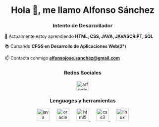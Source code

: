 <h1 align="center">Hola 👋, me llamo Alfonso Sánchez</h1>
<h3 align="center">Intento de Desarrollador</h3>

   🌱 Actualmente estoy aprendiendo **HTML, CSS, JAVA, JAVASCRIPT, SQL**

   📚 Cursando **CFGS en Desarrollo de Aplicaciones Web(2°)**

   📫 Contacta conmigo **alfonsojose.sanchez@gmail.com**

<h3 align="center">Redes Sociales</h3>
<p align="center">
<a href="https://twitter.com/arfonfo" target="blank"><img align="center" src="https://raw.githubusercontent.com/rahuldkjain/github-profile-readme-generator/master/src/images/icons/Social/twitter.svg" alt="arfonfo" height="30" width="40" /></a>
</p>

<h3 align="center">Lenguages y herramientas</h3>
<p align="center"> 
<a href="https://www.java.com/es/" target="_blank" rel="noreferrer" style="padding:10px"><img src="https://cdn.jsdelivr.net/gh/devicons/devicon/icons/java/java-original.svg" alt="java" width="40" height="40" /></a>
<a href="https://www.oracle.com/es/database/technologies/appdev/sql.html" target="_blank" rel="noreferrer" style="padding:10px"><img src="https://cdn.jsdelivr.net/gh/devicons/devicon/icons/mysql/mysql-original.svg" alt="oracle SQL" width="40" height="40"/></a>
<a href="https://www.w3.org/html/" target="_blank" rel="noreferrer" style="padding:10px"> <img src="https://cdn.jsdelivr.net/gh/devicons/devicon/icons/html5/html5-plain.svg" alt="html5" width="40" height="40"/> </a> 
<a href="https://www.w3schools.com/css/" target="_blank" rel="noreferrer" style="padding:10px"> <img src="https://cdn.jsdelivr.net/gh/devicons/devicon/icons/css3/css3-plain.svg" alt="css3" width="40" height="40"/> </a> 
<a href="https://www.linux.org/" target="_blank" rel="noreferrer" style="padding:10px"> <img src="https://www.svgrepo.com/show/448236/linux.svg" alt="linux" width="40" height="40"/> </a> 
</p>
